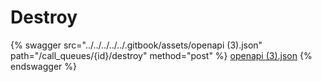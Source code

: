 # Destroy

{% swagger src="../../../../../.gitbook/assets/openapi (3).json" path="/call_queues/{id}/destroy" method="post" %}
[openapi (3).json](<../../../../../.gitbook/assets/openapi (3).json>)
{% endswagger %}
